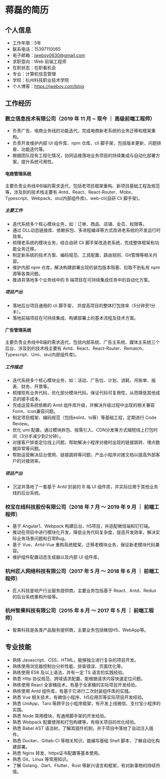 <!--
 * @Author: jweboy
 * @Date: 2021-09-23 21:34:34
 * @LastEditors: jweboy
 * @LastEditTime: 2022-04-21 16:44:13
-->
# 蒋磊的简历

## 个人信息

- 工作年限：5年
- 联系电话：15397110065
- 电子邮箱：jweboy0630@gmail.com
- 求职意向：Web 前端工程师
- 在职状态：在职看机会
- 专业：计算机信息管理
- 学校：杭州科技职业技术学院
- 个人博客：<https://jweboy.com/blog>

## 工作经历

### 数立信息技术有限公司（2019 年 11 月 ~ 现今 ｜ 高级前端工程师）

- 负责广告、电商业务线的功能迭代，完成电商新老系统的业务迁移和框架重构。
- 负责开发维护内部 UI 组件库、npm 仓库、cli 脚手架，包括版本更新、问题排查、功能迭代等。
- 根据团队现有工程化情况，协同运维落地业务项目的持续集成与自动化部署方案，提升系统可用性。
  
#### 电商管理系统

主要负责业务线中B端的需求迭代，包括老项目框架重构、新项目基础工程及规范等，涉及到的技术栈主要有 Antd、React、React-Router、Mobx、Typescript、Webpack、stu(内部组件库)、web-cli(自研 Cli 脚手架)。

##### 主要工作

- 迭代系统多个核心模块业务，如：订单、商品、店铺、会员、权限等。
- 通过 DLL动态链接库、依赖拆包、多进程编译等方式改进老系统的开发运行时效率。
- 梳理老系统的模块业务，结合自研 Cli 脚手架改造老系统，完成整体框架和功能业务迁移。
- 制定新系统的技术方案、编码规范、工具配置、路由规则、Git管理等相关内容。
- 维护内部 npm 仓库，解决构建部署出现的装包版本阻塞、拉取不到私有 npm 源等各类问题。
- 推进并落地多个业务线中的 B 端项目在可持续集成任务中的自动化方案。

##### 项目产出

- 落地后台项目通用的 cli 脚手架， 并提高项目的整体打包效率（5分钟至1分半）。
- 落地前端项目在可持续集成、构建部署上的基本流程及技术方案。

#### 广告管理系统

主要负责业务线中B端的需求迭代，包括内部系统、广告主系统、媒体主系统三个后台，涉及到的技术栈主要有 Antd、React、React-Router、Rematch、Typescript、Umi、stu(内部组件库)。

##### 工作描述

- 迭代系统多个核心模块业务，如：活动、广告位、计划、消耗、月账单、报表、财务、开票等。
- 梳理现有业务代码，优化部分模块代码，保证代码可复用性，从而降低其他成员的接手成本。
- 完成运营系统依赖的 Antd 组件库升级，并解决升级过程中出现的相关兼容Form、Icon兼容问题。
- 制定项目框架、编码规范（包括eslint、ts等）等基础工程，定期进行 Code Review。
- 优化 umi 配置，通过模块拆包、按需引入、CDN分发等方式缩短线上打包时间（3分半减少到2分钟）。
- 对接客户排查定位线上问题，帮助解决小程序对接时出现的链接跳转、埋点数据异常等问题。
- 帮助运营解决后台使用、链接跳转等问题，产出小程序对接文档以提高外部客户的对接效率。

##### 项目产出

- 沉淀并落地了一套基于 Antd 封装的 B 端 UI 组件库，并实际应用于其他业务线的后台系统。

### 校宝在线科技股份有限公司（2018 年 7 月 〜 2019 年 9 月 ｜ 前端工程师）

- 基于 Angular1、Webpack 构建后台、h5项目，并适配微信端和钉钉端。
- 推动在项目中进行模块化开发，降低业务代码复杂度，提高开发效率，解决实际业务场景问题和日常Bug。
- 基于 Vue、Antd-Vue 重构系统框架，迁移老模块业务，保证新老模块代码兼容。
- 维护组件配置动态生成器以及内部 UI 组件库。

### 杭州匠人网络科技有限公司（2017 年 5 月 〜 2018 年 6 月 ｜ 前端工程师）

- 匠人科技是地产行业服务提供商，主要业务包括基于 React、Antd、Redux 的后台系统重构升级等。

### 杭州智果科技有限公司（2015 年 8 月 〜 2017 年 5 月  ｜ 前端工程师）

- 智果科技是各类产品服务提供商，主要业务包括微信H5、WebApp等。

## 专业技能

- 熟练 Javascript、CSS、HTML，能够独立进行复杂的项目开发。
- 熟练使用浏览器控制台分析性能、排查错误、⻚面优化等。
- 熟练使用 ES6 及以上语法，并有一定 TS 语言的实践经验。
- 熟悉 Http 协议规范、跨域请求配置，能根据请求内容快速定位问题。
- 熟练使用 React 全家桶技术，有基于全家桶的实际项目开发经验。
- 熟练使用 Antd 组件库，有基于它进行二次封装组件库的实践。
- 熟悉 Vue 相关技术，有微信小程序、H5应用页等实际项目开发经验。
- 熟悉 UniApp、Taro 等跨平台小程序框架，有开发上线微信、支付宝小程序的实践。
- 熟悉 Node 常用模块，有通用脚手架的开发经验。
- 熟悉 Webpack 配置使用和打包构建等，有相关项目的优化经验。
- 熟悉 Babel AST 语法树，了解其插件机制，并于项目中落地了自动注入插件。
- 熟悉 Docker、Gitlab-Ci 等相关知识，能编写基础 Shell 脚本，了解自动化构建部署。
- 熟悉 Nginx 转发、https证书配置等基本使用。
- 熟悉 Git、Linux 等常用知识。
- 了解 Golang、Dart、Flutter、Rust 等新兴语言和框架，有对新事物的持续热情。
